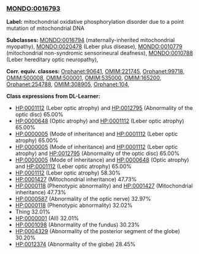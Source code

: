 
### [MONDO:0016793](http://purl.obolibrary.org/obo/MONDO_0016793)
**Label:** mitochondrial oxidative phosphorylation disorder due to a point mutation of mitochondrial DNA

**Subclasses:** [MONDO:0016794](http://purl.obolibrary.org/obo/MONDO_0016794) (maternally-inherited mitochondrial myopathy), [MONDO:0020478](http://purl.obolibrary.org/obo/MONDO_0020478) (Leber plus disease), [MONDO:0010779](http://purl.obolibrary.org/obo/MONDO_0010779) (mitochondrial non-syndromic sensorineural deafness), [MONDO:0010788](http://purl.obolibrary.org/obo/MONDO_0010788) (Leber hereditary optic neuropathy), 

**Corr. equiv. classes:** [Orphanet:90641](http://www.orpha.net/ORDO/Orphanet_90641), [OMIM:221745](http://purl.obolibrary.org/obo/OMIM_221745), [Orphanet:99718](http://www.orpha.net/ORDO/Orphanet_99718), [OMIM:500008](http://purl.obolibrary.org/obo/OMIM_500008), [OMIM:500001](http://purl.obolibrary.org/obo/OMIM_500001), [OMIM:535000](http://purl.obolibrary.org/obo/OMIM_535000), [OMIM:165200](http://purl.obolibrary.org/obo/OMIM_165200), [Orphanet:254788](http://www.orpha.net/ORDO/Orphanet_254788), [OMIM:308905](http://purl.obolibrary.org/obo/OMIM_308905), [Orphanet:104](http://www.orpha.net/ORDO/Orphanet_104), 

**Class expressions from DL-Learner:**

- [HP:0001112](http://purl.obolibrary.org/obo/HP_0001112) (Leber optic atrophy) and [HP:0012795](http://purl.obolibrary.org/obo/HP_0012795) (Abnormality of the optic disc) 65.00%
- [HP:0000648](http://purl.obolibrary.org/obo/HP_0000648) (Optic atrophy) and [HP:0001112](http://purl.obolibrary.org/obo/HP_0001112) (Leber optic atrophy) 65.00%
- [HP:0000005](http://purl.obolibrary.org/obo/HP_0000005) (Mode of inheritance) and [HP:0001112](http://purl.obolibrary.org/obo/HP_0001112) (Leber optic atrophy) 65.00%
- [HP:0000005](http://purl.obolibrary.org/obo/HP_0000005) (Mode of inheritance) and [HP:0001112](http://purl.obolibrary.org/obo/HP_0001112) (Leber optic atrophy) and [HP:0012795](http://purl.obolibrary.org/obo/HP_0012795) (Abnormality of the optic disc) 65.00%
- [HP:0000005](http://purl.obolibrary.org/obo/HP_0000005) (Mode of inheritance) and [HP:0000648](http://purl.obolibrary.org/obo/HP_0000648) (Optic atrophy) and [HP:0001112](http://purl.obolibrary.org/obo/HP_0001112) (Leber optic atrophy) 65.00%
- [HP:0001112](http://purl.obolibrary.org/obo/HP_0001112) (Leber optic atrophy) 58.30%
- [HP:0001427](http://purl.obolibrary.org/obo/HP_0001427) (Mitochondrial inheritance) 47.73%
- [HP:0000118](http://purl.obolibrary.org/obo/HP_0000118) (Phenotypic abnormality) and [HP:0001427](http://purl.obolibrary.org/obo/HP_0001427) (Mitochondrial inheritance) 47.73%
- [HP:0000587](http://purl.obolibrary.org/obo/HP_0000587) (Abnormality of the optic nerve) 32.97%
- [HP:0000118](http://purl.obolibrary.org/obo/HP_0000118) (Phenotypic abnormality) 32.02%
- Thing 32.01%
- [HP:0000001](http://purl.obolibrary.org/obo/HP_0000001) (All) 32.01%
- [HP:0001098](http://purl.obolibrary.org/obo/HP_0001098) (Abnormality of the fundus) 30.23%
- [HP:0004329](http://purl.obolibrary.org/obo/HP_0004329) (Abnormality of the posterior segment of the globe) 30.20%
- [HP:0012374](http://purl.obolibrary.org/obo/HP_0012374) (Abnormality of the globe) 28.45%



